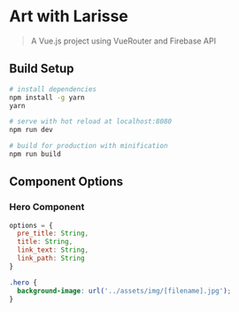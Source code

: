 # Art with Larisse

> A Vue.js project using VueRouter and Firebase API

## Build Setup

``` bash
# install dependencies
npm install -g yarn
yarn

# serve with hot reload at localhost:8080
npm run dev

# build for production with minification
npm run build
```

## Component Options

### Hero Component

``` javascript
options = {
  pre_title: String,
  title: String,
  link_text: String,
  link_path: String
}
```
``` css
.hero {
  background-image: url('../assets/img/[filename].jpg');
}
```

